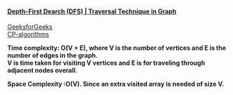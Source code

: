 #### [Depth-First Dearch (DFS) | Traversal Technique in Graph](https://www.youtube.com/watch?v=uDWljP2PGmU&list=PLgUwDviBIf0rGEWe64KWas0Nryn7SCRWw&index=7)   
[GeeksforGeeks](https://www.geeksforgeeks.org/depth-first-search-or-dfs-for-a-graph/)  
[CP-algorithms](https://cp-algorithms.com/graph/depth-first-search.html)    

**Time complexity: O(V + E), where V is the number of vertices and E is the number of edges in the graph.**    
**V is time taken for visiting V vertices and E is for traveling through adjacent nodes overall.**   

**Space Complexity :O(V). Since an extra visited array is needed of size V.**
